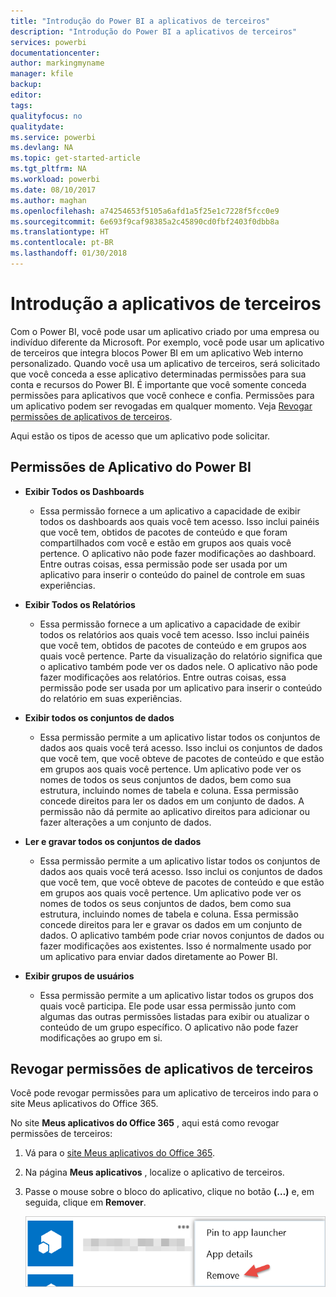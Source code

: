 ```yaml
---
title: "Introdução do Power BI a aplicativos de terceiros"
description: "Introdução do Power BI a aplicativos de terceiros"
services: powerbi
documentationcenter: 
author: markingmyname
manager: kfile
backup: 
editor: 
tags: 
qualityfocus: no
qualitydate: 
ms.service: powerbi
ms.devlang: NA
ms.topic: get-started-article
ms.tgt_pltfrm: NA
ms.workload: powerbi
ms.date: 08/10/2017
ms.author: maghan
ms.openlocfilehash: a74254653f5105a6afd1a5f25e1c7228f5fcc0e9
ms.sourcegitcommit: 6e693f9caf98385a2c45890cd0fbf2403f0dbb8a
ms.translationtype: HT
ms.contentlocale: pt-BR
ms.lasthandoff: 01/30/2018
---
```

# <a name="get-started-with-third-party-apps"></a>Introdução a aplicativos de terceiros
Com o Power BI, você pode usar um aplicativo criado por uma empresa ou indivíduo diferente da Microsoft. Por exemplo, você pode usar um aplicativo de terceiros que integra blocos Power BI em um aplicativo Web interno personalizado. Quando você usa um aplicativo de terceiros, será solicitado que você conceda a esse aplicativo determinadas permissões para sua conta e recursos do Power BI. É importante que você somente conceda permissões para aplicativos que você conhece e confia. Permissões para um aplicativo podem ser revogadas em qualquer momento. Veja [Revogar permissões de aplicativos de terceiros](#revoke).

Aqui estão os tipos de acesso que um aplicativo pode solicitar.

## <a name="power-bi-app-permissions"></a>Permissões de Aplicativo do Power BI
* **Exibir Todos os Dashboards**
  
  * Essa permissão fornece a um aplicativo a capacidade de exibir todos os dashboards aos quais você tem acesso. Isso inclui painéis que você tem, obtidos de pacotes de conteúdo e que foram compartilhados com você e estão em grupos aos quais você pertence. O aplicativo não pode fazer modificações ao dashboard. Entre outras coisas, essa permissão pode ser usada por um aplicativo para inserir o conteúdo do painel de controle em suas experiências.
* **Exibir Todos os Relatórios**
  
  * Essa permissão fornece a um aplicativo a capacidade de exibir todos os relatórios aos quais você tem acesso. Isso inclui painéis que você tem, obtidos de pacotes de conteúdo e em grupos aos quais você pertence. Parte da visualização do relatório significa que o aplicativo também pode ver os dados nele. O aplicativo não pode fazer modificações aos relatórios. Entre outras coisas, essa permissão pode ser usada por um aplicativo para inserir o conteúdo do relatório em suas experiências.
* **Exibir todos os conjuntos de dados**
  
  * Essa permissão permite a um aplicativo listar todos os conjuntos de dados aos quais você terá acesso. Isso inclui os conjuntos de dados que você tem, que você obteve de pacotes de conteúdo e que estão em grupos aos quais você pertence. Um aplicativo pode ver os nomes de todos os seus conjuntos de dados, bem como sua estrutura, incluindo nomes de tabela e coluna. Essa permissão concede direitos para ler os dados em um conjunto de dados. A permissão não dá permite ao aplicativo direitos para adicionar ou fazer alterações a um conjunto de dados.
* **Ler e gravar todos os conjuntos de dados**
  
  * Essa permissão permite a um aplicativo listar todos os conjuntos de dados aos quais você terá acesso. Isso inclui os conjuntos de dados que você tem, que você obteve de pacotes de conteúdo e que estão em grupos aos quais você pertence. Um aplicativo pode ver os nomes de todos os seus conjuntos de dados, bem como sua estrutura, incluindo nomes de tabela e coluna. Essa permissão concede direitos para ler e gravar os dados em um conjunto de dados. O aplicativo também pode criar novos conjuntos de dados ou fazer modificações aos existentes. Isso é normalmente usado por um aplicativo para enviar dados diretamente ao Power BI.
* **Exibir grupos de usuários**
  
  * Essa permissão permite a um aplicativo listar todos os grupos dos quais você participa. Ele pode usar essa permissão junto com algumas das outras permissões listadas para exibir ou atualizar o conteúdo de um grupo específico. O aplicativo não pode fazer modificações ao grupo em si.

<a name="revoke"/>

## <a name="revoke-third-party-app-permissions"></a>Revogar permissões de aplicativos de terceiros
Você pode revogar permissões para um aplicativo de terceiros indo para o site Meus aplicativos do Office 365.

No site **Meus aplicativos do Office 365** , aqui está como revogar permissões de terceiros:

1. Vá para o [site Meus aplicativos do Office 365](https://portal.office.com/myapps).
2. Na página **Meus aplicativos** , localize o aplicativo de terceiros.
3. Passe o mouse sobre o bloco do aplicativo, clique no botão **(…)** e, em seguida, clique em **Remover**.
   
   ![](media/service-power-bi-get-started-third-party-apps/remove.png)

